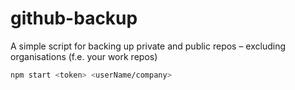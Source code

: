 # github-backup
A simple script for backing up private and public repos – excluding organisations (f.e. your work repos)

```bash
npm start <token> <userName/company>
```

